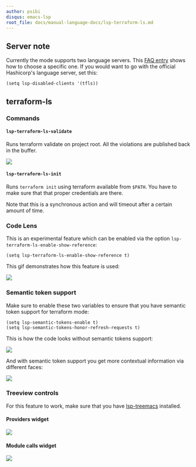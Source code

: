```yaml
---
author: psibi
disqus: emacs-lsp
root_file: docs/manual-language-docs/lsp-terraform-ls.md
---
```


## Server note

Currently the mode supports two language servers. This [FAQ entry](https://emacs-lsp.github.io/lsp-mode/page/faq/#i-have-multiple-language-servers-registered-for-language-foo-which-one-will-be-used-when-opening-a-project)
shows how to choose a specific one. If you would want to go with the
official Hashicorp's language server, set this:

``` emacs-lisp
(setq lsp-disabled-clients '(tfls))
```

## terraform-ls

### Commands

#### `lsp-terraform-ls-validate`

Runs terraform validate on project root. All the violations are
published back in the buffer.

![](../examples/lsp-terraform-validate.png)

#### `lsp-terraform-ls-init`

Runs `terraform init` using terraform available from `$PATH`. You have
to make sure that that proper credentials are there.

Note that this is a synchronous action and will timeout after a
certain amount of time.

### Code Lens

This is an experimental feature which can be enabled via the option
`lsp-terraform-ls-enable-show-reference`:

``` emacs-lisp
(setq lsp-terraform-ls-enable-show-reference t)
```

This gif demonstrates how this feature is used:

![](../examples/lsp-terraform-code-lens-refs.gif)

### Semantic token support

Make sure to enable these two variables to ensure that you have
semantic token support for terraform mode:

``` emacs-lisp
(setq lsp-semantic-tokens-enable t)
(setq lsp-semantic-tokens-honor-refresh-requests t)
```

This is how the code looks without semantic tokens support:

![](../examples/lsp-terraform-without-semantic-token.png)

And with semantic token support you get more contextual information
via different faces:

![](../examples/lsp-terraform-with-semantic-token.png)

### Treeview controls

For this feature to work, make sure that you have [lsp-treemacs](https://github.com/emacs-lsp/lsp-treemacs)
installed.

#### Providers widget

![](../examples/lsp-terraform-providers-treemacs.png)

#### Module calls widget

![](../examples/lsp-terraform-modules-treemacs.png)
